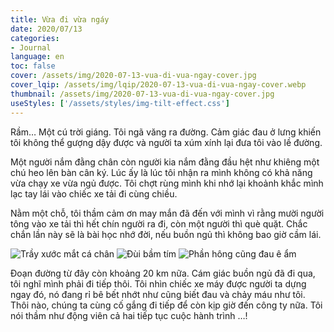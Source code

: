 ```yaml
---
title: Vừa đi vừa ngáy
date: 2020/07/13
categories:
- Journal
language: en
toc: false
cover: /assets/img/2020-07-13-vua-di-vua-ngay-cover.jpg
cover_lqip: /assets/img/lqip/2020-07-13-vua-di-vua-ngay-cover.webp
thumbnail: /assets/img/2020-07-13-vua-di-vua-ngay-cover.jpg
useStyles: ['/assets/styles/img-tilt-effect.css']
---
```

Rầm… Một cú trời giáng. Tôi ngã văng ra đường. Cảm giác đau ở lưng khiến tôi không thể gượng dậy được và người ta xúm xính lại đưa tôi vào lề đường. 

<!-- more -->

Một người nắm đằng chân còn người kia nắm đằng đầu hệt như khiêng một chú heo lên bàn cân ký. Lúc ấy là lúc tôi nhận ra mình không có khả năng vừa chạy xe vừa ngủ được. Tôi chợt rùng mình khi nhớ lại khoảnh khắc mình lạc tay lái vào chiếc xe tải đi cùng chiều.

Nằm một chỗ, tôi thầm cảm ơn may mắn đã đến với mình vì rằng mười người tông vào xe tải thì hết chín người ra đi, còn một người thì què quặt. Chắc chắn lần này sẽ là bài học nhớ đời, nếu buồn ngủ thì không bao giờ cầm lái.

<div class="justified-gallery mt-3 mb-3">

![Trầy xước mắt cá chân](2020.07.13-2.webp)
![Đùi bầm tím](2020.07.13-3.webp)
![Phần hông cũng đau ê ẩm](2020.07.13-1.jpg)

</div>

Đoạn đường từ đây còn khoảng 20 km nữa. Cám giác buồn ngủ đã đi qua, tôi nghĩ mình phải đi tiếp thôi. Tôi nhìn chiếc xe máy được người ta dựng ngay đó, nó đang rỉ bê bết nhớt như cũng biết đau và chảy máu như tôi. Thôi nào, chúng ta cùng cố gắng đi tiếp để còn kịp giờ đến công ty nữa. Tôi nói thầm như động viên cả hai tiếp tục cuộc hành trình …!